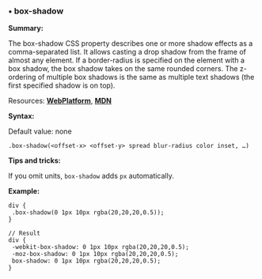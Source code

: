 ### <a name="box-shadow"></a> &#8226; box-shadow
**Summary:**

The box-shadow CSS property describes one or more shadow effects as a comma-separated list. It allows casting a drop shadow from the frame of almost any element. If a border-radius is specified on the element with a box shadow, the box shadow takes on the same rounded corners. The z-ordering of multiple box shadows is the same as multiple text shadows (the first specified shadow is on top).

Resources: **[WebPlatform](http://docs.webplatform.org/wiki/css/properties/box-shadow)**, **[MDN](https://developer.mozilla.org/en-US/docs/Web/CSS/box-shadow)**

**Syntax:**

Default value: none

    .box-shadow(<offset-x> <offset-y> spread blur-radius color inset, …)

**Tips and tricks:**

  If you omit units, `box-shadow` adds `px` automatically. 

**Example:**

    div {
     .box-shadow(0 1px 10px rgba(20,20,20,0.5));
    }
    
    // Result
    div {
     -webkit-box-shadow: 0 1px 10px rgba(20,20,20,0.5);
     -moz-box-shadow: 0 1px 10px rgba(20,20,20,0.5);
     box-shadow: 0 1px 10px rgba(20,20,20,0.5);
    } 


